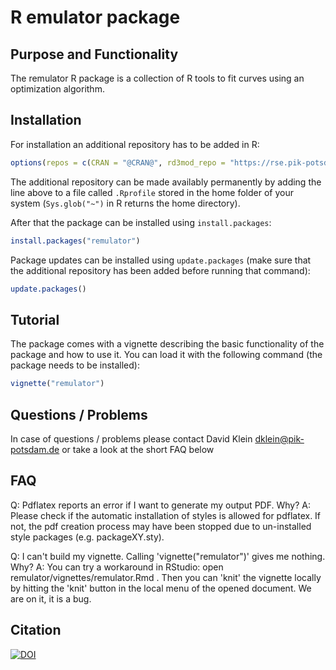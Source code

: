# R emulator package

## Purpose and Functionality

The remulator R package is a collection of R tools to fit curves using an optimization algorithm.

## Installation

For installation an additional repository has to be added in R:

```r
options(repos = c(CRAN = "@CRAN@", rd3mod_repo = "https://rse.pik-potsdam.de/r/packages/"))
```
The additional repository can be made availably permanently by adding the line above to a file called `.Rprofile` stored in the home folder of your system (`Sys.glob("~")` in R returns the home directory).

After that the package can be installed using `install.packages`:

```r 
install.packages("remulator")
```

Package updates can be installed using `update.packages` (make sure that the additional repository has been added before running that command):

```r 
update.packages()
```

## Tutorial

The package comes with a vignette describing the basic functionality of the package and how to use it. You can load it with the following command (the package needs to be installed):

```r 
vignette("remulator")
```

## Questions / Problems

In case of questions / problems please contact David Klein <dklein@pik-potsdam.de> or take a look at the short FAQ below

## FAQ
Q: Pdflatex reports an error if I want to generate my output PDF. Why? 
A: Please check if the automatic installation of styles is allowed for pdflatex.
If not, the pdf creation process may have been stopped due to un-installed style packages (e.g. packageXY.sty). 

Q: I can't build my vignette. Calling 'vignette("remulator")' gives me nothing. Why?
A: You can try a workaround in RStudio: open remulator/vignettes/remulator.Rmd . 
Then you can 'knit' the vignette locally by hitting the 'knit' button in the local menu of the opened document. 
We are on it, it is a bug.

## Citation

[![DOI](https://zenodo.org/badge/DOI/10.5281/zenodo.2546517.svg)](https://doi.org/10.5281/zenodo.2546517)
